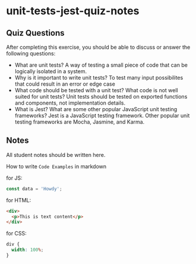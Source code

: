 # unit-tests-jest-quiz-notes

## Quiz Questions

After completing this exercise, you should be able to discuss or answer the following questions:

- What are unit tests?
  A way of testing a small piece of code that can be logically isolated in a system.
- Why is it important to write unit tests?
  To test many input possibilites that could result in an error or edge case
- What code should be tested with a unit test? What code is not well suited for unit tests?
  Unit tests should be tested on exported functions and components, not implementation details.
- What is Jest? What are some other popular JavaScript unit testing frameworks?
  Jest is a JavaScript testing framework. Other popular unit testing frameworks are Mocha, Jasmine, and Karma.

## Notes

All student notes should be written here.

How to write `Code Examples` in markdown

for JS:

```js
const data = 'Howdy';
```

for HTML:

```html
<div>
  <p>This is text content</p>
</div>
```

for CSS:

```css
div {
  width: 100%;
}
```
